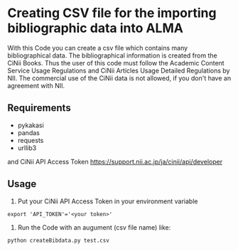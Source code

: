 # Creating CSV file for the importing bibliographic data into ALMA
With this Code you can create a csv file which contains many bibliographical data. 
The bibliographical information is created from the CiNii Books. Thus the user of this code must 
follow the Academic Content Service Usage Regulations and CiNii Articles Usage Detailed Regulations by NII.
The commercial use of the CiNii data is not allowed, if you don't have an agreement with NII.


## Requirements
* pykakasi
* pandas
* requests 
* urllib3

and CiNii API Access Token https://support.nii.ac.jp/ja/cinii/api/developer

## Usage

1. Put your CiNii API Access Token in your environment variable

`export 'API_TOKEN'='<your token>'`

1. Run the Code with an augument (csv file name) like:

`python createBibdata.py test.csv`

